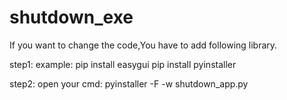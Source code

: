 # shutdown_exe



If you want to change the code,You have to add following library.

step1: 
  example:
  pip install easygui
  pip install pyinstaller

step2:
  open your cmd:
  pyinstaller -F -w shutdown_app.py
 



